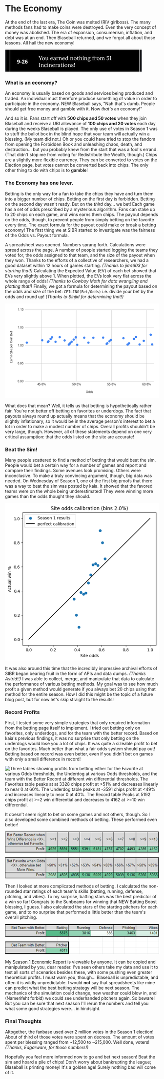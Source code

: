 
# The Economy
At the end of the last era, The Coin was melted (RIV girlboss). The many methods fans had to make coins were destroyed. Even the very concept of money was abolished. The era of expansion, consumerism, inflation, and debt was at an end. Then Blaseball returned, and we forgot all about those lessons. All hail the new economy!

![An account feed message from S24 of the Expansion Era. It reads "You earned nothing from 51 Incinerations!"](YouEarnedNothing.png)

### What is an economy?
An economy is usually based on goods and services being produced and traded. An individual must therefore produce something of value in order to participate in the economy. NEW Blaseball says, "Nah that's dumb. People should get free money and gamble with it. Now *that's* an economy!"

And so it is. Fans start off with **500 chips and 50 votes** when they join Blaseball and receive a UBI allowance of **100 chips and 20 votes** each day during the weeks Blaseball is played. The only use of votes in Season 1 was to stuff the ballot box in the blind hope that your team will actually win a blessing. (My team did not.) Oh or you could have tried to stop the fandom from opening the Forbidden Book and unleashing chaos, death, and destruction... but you probably knew from the start that was a fool's errand. (That didn't stop me from voting for Redistribute the Wealth, though.) Chips are a slightly more flexible currency. They can be converted to votes on the Election page, but votes cannot be converted back into chips. The only other thing to do with chips is to **gamble**!

### The Economy has one lever.
Betting is the only way for a fan to take the chips they have and turn them into a bigger number of chips. Betting on the first day is forbidden. Betting on the second day wasn't ready. But on the *third* day... we bet! Each game has a set of odds prescribed by a mysterious algorithm. Fans can stake up to 20 chips on each game, and wins earns them chips. The payout depends on the odds, though, to prevent people from simply betting on the favorite every time. The exact formula for the payout could make or break a betting economy! The first thing we at SIBR started to investigate was the fairness of the Odds vs. Payout formula.

A spreadsheet was opened. Numbers sprang forth. Calculations were spread across the page. A number of people started logging the teams they voted for, the odds assigned to that team, and the size of the payout when they won. Thanks to the efforts of a collective of researchers, we had a good dataset within 12 hours of games starting. *(Thanks to jim1603 for starting that!)* Calculating the Expected Value (EV) of each bet showed that EVs very slightly above 1. When plotted, the EVs look very flat across the whole range of odds! *(Thanks to Cowboy Moth for data wrangling and plotting that!)* Finally, we got a formula for determining the payout based on the odds and size of the bet: ``CEILING(Bet/Odds)`` i.e. divide your bet by the odds and round up! *(Thanks to Sinjid for determining that!)*

![A plot of Earn Rate per Coin Bet vs. Odds. The data points are all between x=40%-65% and y=1.00-1.03.](FairOdds.png)

What does that mean? Well, it tells us that betting is hypothetically rather fair. You're not better off betting on favorites or underdogs. The fact that payouts always round up actually means that the economy should be slightly inflationary, so it would be in the average person's interest to bet a lot in order to make a modest number of chips. Overall profits shouldn't be very large, though. However, all of these statements depend on one very critical assumption: that the odds listed on the site are accurate!

### Beat the Sim!
Many people scattered to find a method of betting that would beat the sim. People would bet a certain way for a number of games and report and compare their findings. Some avenues look promising. Others were inconclusive. To make a truly convincing argument, though, big data was needed. On Wednesday of Season 1, one of the first big proofs that there was a way to beat the sim was posted by kaia. It showed that the favored teams were on the whole being underestimated! They were winning more games than the odds thought they should.

![A plot of Actual Win % vs. Site Odds. A diagonal line is drawn where Actual Win % and Site Odds match. The data points are binned in 2% bins. All of the data points above x=50% are above the diagonal line. Some are well above the line! All of the data points below x=50% are below the diagonal line. Some are well below the line!](UnderestimatedFavorites.png)

It was also around this time that the incredibly impressive archival efforts of SIBR began bearing fruit in the form of APIs and data dumps. *(Thanks Astrid!!)* I was able to collect, merge, and manipulate that data to calculate the performance of various betting methods. My goal was to see how much profit a given method would generate if you always bet 20 chips using that method for the entire season. How I did this might be the topic of a future blog post, but for now let's skip straight to the results!

### Record Profits

First, I tested some very simple strategies that only required information from the betting page itself to implement. I tried out betting only on favorites, only underdogs, and for the team with the better record. Based on kaia's previous findings, it was no surprise that only betting on the underdogs would lose you a lot of chips. It was quite a sizeable profit to bet on the favorites. Much better than what a fair odds system should pay out! Betting based on record was even better, even if you didn't bet on games with only a small difference in record!

![Three tables showing profits from betting either for the Favorite at various Odds thresholds, the Underdog at various Odds thresholds, and the team with the Better Record at different win differential thresholds. The Favorites table peaks at at 3328 chips profit at >51% and decreases linearly to near 0 at 60%. The Underdog table peaks at -3591 chips profit at <49% and increases linearly to near 0 at 40%. The Record table Peaks at 5192 chips profit at >=2 win differential and decreases to 4162 at >=10 win differential.](SimpleBets.png)

It doesn't seem right to bet on some games and not others, though. So I also developed some combined methods of betting. These performed even better!

![Two tables showing profits from different betting strategies. The first is "Bet Better Record when Wins Difference is <X>, otherwise bet Favorite". <X> runs from >=1 to >=10. It peaks at 5691 at >=2 and slowly decreases to 4162 chips at >=10. The second is "Bet Favorite when Odds <X>, otherwise bet More Wins." <X> runs from >50% to >59%. The table grows rapidly to ~5100 chips at >53% and holds steady (within ~100 chips) all the way to >59%.](ComboBets.png)

Then I looked at more complicated methods of betting. I calculated the non-rounded star ratings of each team's skills (batting, running, defense, pitching, and vibes).  To my surprise, batting stars was the best predictor of a win so far! Congrats to the Sunbeams for winning that NEW Batting Boost blessing, I guess. I also calculated the stars of the starting pitchers for each game, and to no surprise that performed a little better than the team's overall pitching.

![Tables show the profits from betting on the team with the better Batting, Runing, Defense, Pitching, Vibes, and Starting Pitcher. It reads: Batting=5875, Running=3816, Defense=386, Pitching=3463, Vibes=1401, Better Pitcher=4011.](SkillBets.png)

My [Season 1 Economic Report](https://docs.google.com/spreadsheets/d/1gWt4dGGDhxZtSNDXnwXDmAB79sp4LyGhIq2L5SKEBU0/) is viewable by anyone. It can be copied and manipulated by you, dear reader. I've seen others take my data and use it to test all sorts of scenarios besides these, with some pushing even greater theoretical profits. I must warn you, though... Blaseball is unpredictable, and often it is wildly unpredictable. I would **not** say that spreadsheets like mine can predict what the best betting strategy will be next season. The mechanics of the simulation could change, new weather could blow in, and (Namerifeht forbid) we could see underhanded pitchers again. So beware! But you can be sure that next season I'll rerun the numbers and tell you what some good strategies were... in hindsight.

### Final Thoughts

Altogether, the fanbase used over 2 million votes in the Season 1 election! About of third of those votes were spent on decrees. The amount of votes spent per blessing ranged from ~12,500 to ~215,000. Well done, voters! *(Thanks, Edgarware, for those numbers!)* 

Hopefully you feel more informed now to go and bet next season! Beat the sim and hoard a pile of chips! Don't worry about bankrupting the league; Blaseball is printing money! It's a golden age! Surely nothing bad will come of it.